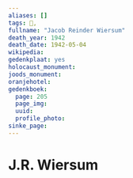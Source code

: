 ```yaml
---
aliases: []
tags: 👤, 
fullname: "Jacob Reinder Wiersum"
death_year: 1942
death_date: 1942-05-04
wikipedia:
gedenkplaat: yes
holocaust_monument:
joods_monument:
oranjehotel:
gedenkboek:
  page: 205
  page_img: 
  uuid: 
  profile_photo: 
sinke_page:
---
```


# J.R. Wiersum
